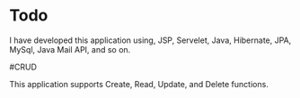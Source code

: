 # Todo

I have developed this application using, JSP, Servelet, Java, Hibernate, JPA, MySql, Java Mail API, and so on.

#CRUD

This application supports Create, Read, Update, and Delete functions.
